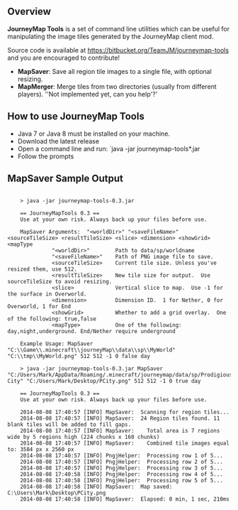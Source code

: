 ## **Overview**

**JourneyMap Tools** is a set of command line utilities which can be useful for manipulating the image tiles generated by the JourneyMap client mod.

Source code is available at https://bitbucket.org/TeamJM/journeymap-tools and you are encouraged to contribute!

- **MapSaver**: Save all region tile images to a single file, with optional resizing.
- **MapMerger**: Merge tiles from two directories (usually from different players). ''Not implemented yet, can you help'?'

## **How to use JourneyMap Tools**

- Java 7 or Java 8 must be installed on your machine.
- Download the latest release
- Open a command line and run: `java -jar journeymap-tools*.jar
- Follow the prompts

## **MapSaver Sample Output**
```
    
    > java -jar journeymap-tools-0.3.jar
    
    == JourneyMapTools 0.3 ==
    Use at your own risk. Always back up your files before use.
    
    MapSaver Arguments:  "<worldDir>" "<saveFileName>" <sourceTileSize> <resultTileSize> <slice> <dimension> <showGrid> <mapType
              "<worldDir>"        Path to data/sp/worldname
              "<saveFileName>"    Path of PNG image file to save.
              <sourceTileSize>    Current tile size. Unless you've resized them, use 512.
              <resultTileSize>    New tile size for output.  Use sourceTileSize to avoid resizing.
              <slice>             Vertical slice to map.  Use -1 for the surface in Overworld.
              <dimension>         Dimension ID.  1 for Nether, 0 for Overworld, 1 for End
              <showGrid>          Whether to add a grid overlay.  One of the following: true,false
              <mapType>           One of the following: day,night,underground. End/Nether require underground
    
    Example Usage: MapSaver "C:\\Game\\.minecraft\\journeyMap\\data\\sp\\MyWorld" "C:\\tmp\\MyWorld.png" 512 512 -1 0 false day
    
    > java -jar journeymap-tools-0.3.jar MapSaver "C:/Users/Mark/AppData/Roaming/.minecraft/journeymap/data/sp/Prodigious City" "C:/Users/Mark/Desktop/PCity.png" 512 512 -1 0 true day
    
    == JourneyMapTools 0.3 ==
    Use at your own risk. Always back up your files before use.
    
    2014-08-08 17:40:57 [INFO] MapSaver:  Scanning for region tiles...
    2014-08-08 17:40:57 [INFO] MapSaver:  24 Region tiles found. 11 blank tiles will be added to fill gaps.
    2014-08-08 17:40:57 [INFO] MapSaver:    Total area is 7 regions wide by 5 regions high (224 chunks x 160 chunks)
    2014-08-08 17:40:57 [INFO] MapSaver:    Combined tile images equal to: 3584 px x 2560 px
    2014-08-08 17:40:57 [INFO] PngjHelper:  Processing row 1 of 5...
    2014-08-08 17:40:57 [INFO] PngjHelper:  Processing row 2 of 5...
    2014-08-08 17:40:57 [INFO] PngjHelper:  Processing row 3 of 5...
    2014-08-08 17:40:58 [INFO] PngjHelper:  Processing row 4 of 5...
    2014-08-08 17:40:58 [INFO] PngjHelper:  Processing row 5 of 5...
    2014-08-08 17:40:58 [INFO] MapSaver:  Map saved: C:\Users\Mark\Desktop\PCity.png
    2014-08-08 17:40:58 [INFO] MapSaver:  Elapsed: 0 min, 1 sec, 210ms
```
